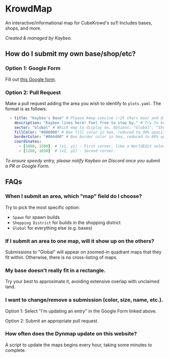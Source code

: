 # KrowdMap

An interactive/informational map for CubeKrowd's su1! Includes bases, shops, and more.

*Created & managed by Kaybeo.*

## How do I submit my own base/shop/etc?

### Option 1: Google Form

Fill out [this Google form](https://www.example.com).

### Option 2: Pull Request

Make a pull request adding the area you wish to identify to `plots.yaml`. The format is as follows:

```yaml
  - title: "Kaybeo's Base" # Please keep concise (~25 chars max) and distinct.
    description: "Kaybeo lives here! Feel free to stop by." # Try to keep on the shorter side (~300 chars max).
    sector: "Global" # Which map to display on. Options: "Global", "Shopping District", and "Spawn".
    fillColor: "#008000" # Box fill color in hex, reduced to 30% opacity on the actual map.
    borderColor: "#004d00" # Box border color in hex, reduced to 80% opacity on the actual map.
    coordinates:
      - [1000, 1500]  # (x1, y1) - First corner, like a WorldEdit selection.
      - [1200, 1650]  # (x2, y2) - Second corner.
```

*To ensure speedy entry, please notify Kaybeo on Discord once you submit a PR or Google Form.*

## FAQs

### When I submit an area, which "map" field do I choose?
Try to pick the most specific option:
- `Spawn` for spawn builds
- `Shopping District` for builds in the shopping district
- `Global` for everything else (e.g. bases)

### If I submit an area to one map, will it show up on the others?
Submissions to "Global" will appear on zoomed-in quadrant maps that they fit within. Otherwise, there is no cross-listing of maps.

### My base doesn't really fit in a rectangle.
Try your best to approximate it, avoiding extensive overlap with unclaimed land.

### I want to change/remove a submission (color, size, name, etc.).
Option 1: Select "I'm updating an entry" in the Google Form linked above.

Option 2: Submit an appropriate pull request.

### How often does the Dynmap update on this website?
A script to update the maps begins every hour, taking some minutes to complete.
